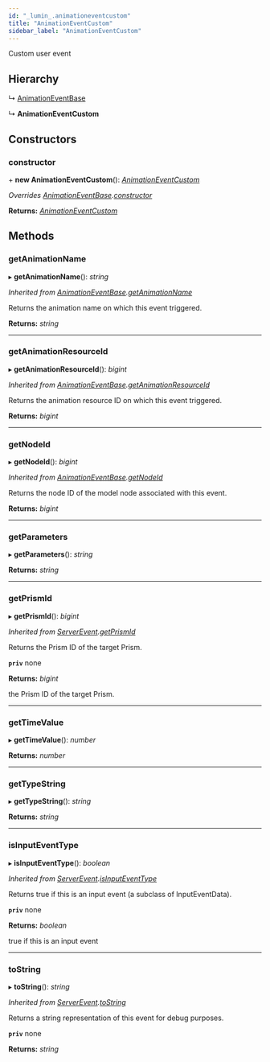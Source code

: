 ```yaml
---
id: "_lumin_.animationeventcustom"
title: "AnimationEventCustom"
sidebar_label: "AnimationEventCustom"
---
```


Custom user event

## Hierarchy

  ↳ [AnimationEventBase](_lumin_.animationeventbase.md)

  ↳ **AnimationEventCustom**

## Constructors

###  constructor

\+ **new AnimationEventCustom**(): *[AnimationEventCustom](_lumin_.animationeventcustom.md)*

*Overrides [AnimationEventBase](_lumin_.animationeventbase.md).[constructor](_lumin_.animationeventbase.md#constructor)*

**Returns:** *[AnimationEventCustom](_lumin_.animationeventcustom.md)*

## Methods

###  getAnimationName

▸ **getAnimationName**(): *string*

*Inherited from [AnimationEventBase](_lumin_.animationeventbase.md).[getAnimationName](_lumin_.animationeventbase.md#getanimationname)*

Returns the animation name on which this event triggered.

**Returns:** *string*

___

###  getAnimationResourceId

▸ **getAnimationResourceId**(): *bigint*

*Inherited from [AnimationEventBase](_lumin_.animationeventbase.md).[getAnimationResourceId](_lumin_.animationeventbase.md#getanimationresourceid)*

Returns the animation resource ID on which this event triggered.

**Returns:** *bigint*

___

###  getNodeId

▸ **getNodeId**(): *bigint*

*Inherited from [AnimationEventBase](_lumin_.animationeventbase.md).[getNodeId](_lumin_.animationeventbase.md#getnodeid)*

Returns the node ID of the model node associated with this event.

**Returns:** *bigint*

___

###  getParameters

▸ **getParameters**(): *string*

**Returns:** *string*

___

###  getPrismId

▸ **getPrismId**(): *bigint*

*Inherited from [ServerEvent](_lumin_.serverevent.md).[getPrismId](_lumin_.serverevent.md#getprismid)*

Returns the Prism ID of the target Prism.

**`priv`** none

**Returns:** *bigint*

the Prism ID of the target Prism.

___

###  getTimeValue

▸ **getTimeValue**(): *number*

**Returns:** *number*

___

###  getTypeString

▸ **getTypeString**(): *string*

**Returns:** *string*

___

###  isInputEventType

▸ **isInputEventType**(): *boolean*

*Inherited from [ServerEvent](_lumin_.serverevent.md).[isInputEventType](_lumin_.serverevent.md#isinputeventtype)*

Returns true if this is an input event (a subclass of InputEventData).

**`priv`** none

**Returns:** *boolean*

true if this is an input event

___

###  toString

▸ **toString**(): *string*

*Inherited from [ServerEvent](_lumin_.serverevent.md).[toString](_lumin_.serverevent.md#tostring)*

Returns a string representation of this event for debug purposes.

**`priv`** none

**Returns:** *string*
